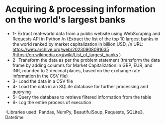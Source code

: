 # Acquiring & processing information on the world's largest banks

- 1- Extract real-world data from a public website using WebScraping and Requests API in Python /n
  (Extract the list of the top 10 largest banks in the world ranked by market capitalization in billion USD, /n
  URL: https://web.archive.org/web/20230908091635 /https://en.wikipedia.org/wiki/List_of_largest_banks )
- 2- Transform the data as per the problem statement
  (transform the data frame by adding columns for Market Capitalization in GBP, EUR, and INR, rounded to 2 decimal places, based on the exchange rate information in the CSV file)
- 3- Load the data in a CSV  file
- 4- Load the data in an SQLite database for further processing and querying
- 5- Query the database to retrieve filtered information from the table
- 6- Log the entire process of execution

  
-Libraries used: Pandas, NumPy, BeautifulSoup, Requests, SQLite3, Datetime
